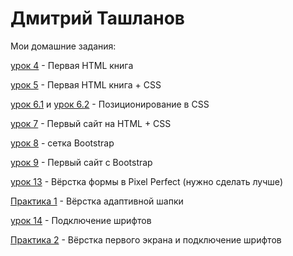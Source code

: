 # Дмитрий Ташланов
Мои домашние задания:

[урок 4](DmitryVT.github.io/lesson_4/ "Первая HTML книга") - Первая HTML книга

[урок 5](DmitryVT.github.io/lesson_5/ "Первая HTML книга + CSS") - Первая HTML книга + CSS

[урок 6.1](DmitryVT.github.io/lesson_6.1/ "CSS") и [урок 6.2](DmitryVT.github.io/lesson_6.2/ "CSS") - Позиционирование в CSS

[урок 7](DmitryVT.github.io/lesson_7/src/ "Первый сайт на HTML + CSS") - Первый сайт на HTML + CSS

[урок 8](DmitryVT.github.io/lesson_8/ "сетка Bootstrap") - сетка Bootstrap

[урок 9](DmitryVT.github.io/lesson_9/ "Первый сайт с Bootstrap") - Первый сайт с Bootstrap

[урок 13](DmitryVT.github.io/lesson_13/ "Pixel Perfect") - Вёрстка формы в Pixel Perfect (нужно сделать лучше)

[Практика 1](DmitryVT.github.io/practic_1/src/ "Header") - Вёрстка адаптивной шапки

[урок 14](DmitryVT.github.io/lesson_14/ "Подключение шрифтов") - Подключение шрифтов

[Практика 2](DmitryVT.github.io/practic_2/src/ "Main") - Вёрстка первого экрана и подключение шрифтов
